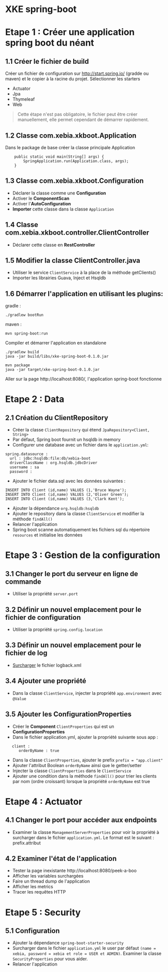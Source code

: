XKE spring-boot
===================

# Etape 1 : Créer une application spring boot du néant

## 1.1 Créer le fichier de build

Créer un fichier de configuration sur http://start.spring.io/ (gradde ou maven) et le copier à la racine du projet.
Sélectionner les starters
- Actuator
- Jpa
- Thymeleaf
- Web

>Cette étape n'est pas obligatoire, le fichier peut être créer manuellement,
>elle permet cependant de démarrer rapidement.

## 1.2 Classe com.xebia.xkboot.Application

Dans le package de base créer la classe principale Application
```
    public static void main(String[] args) {
        SpringApplication.run(Application.class, args);
    }
```

## 1.3 Classe com.xebia.xkboot.Configuration

- Déclarer la classe comme une **Configuration**
- Activer le **ComponentScan**
- Activer l'**AutoConfiguration**
- **Importer** cette classe dans la classe ```Application```

## 1.4 Classe com.xebia.xkboot.controller.ClientController

- Déclarer cette classe en **RestController**


## 1.5 Modifier la classe ClientController.java

- Utiliser le service ```ClientService``` à la place de la méthode getClients()
- Importer les librairies Guava, Inject et Hsqldb

## 1.6 Démarrer l'application en utilisant les plugins:

gradle :
```
./gradlew bootRun
```
maven :
```
mvn spring-boot:run
```

Compiler et démarrer l'application en standalone
```
./gradlew build
java -jar build/libs/xke-spring-boot-0.1.0.jar
```

```
mvn package
java -jar target/xke-spring-boot-0.1.0.jar
```

Aller sur la page http://localhost:8080/, l'application spring-boot fonctionne


# Etape 2 : Data

## 2.1 Création du ClientRepository

- Créer la classe ```ClientRepository``` qui étend ```JpaRepository<Client, String>```
- Par défaut, Spring boot fournit un hsqldb in memory
- Configurer une database avec un fichier dans le ```application.yml```:
```
spring.datasource :
  url : jdbc:hsqldb:file:db/xebia-boot
  driverClassName : org.hsqldb.jdbcDriver
  username : sa
  password :
```
- Ajouter le fichier data.sql avec les données suivantes :
```
INSERT INTO Client (id,name) VALUES (1,'Bruce Wayne');
INSERT INTO Client (id,name) VALUES (2,'Oliver Green');
INSERT INTO Client (id,name) VALUES (3,'Clark Kent');
```
- Ajouter la dépendance ```org.hsqldb:hsqldb```
- Ajouter le repository dans la classe ```ClientService``` et modifier la méthode ```findAll()```
- Relancer l'application
- Spring boot scanne automatiquement les fichiers sql du répertoire ```resources``` et initialise les données

# Etape 3 : Gestion de la configuration

## 3.1 Changer le port du serveur en ligne de commande

- Utiliser la propriété ```server.port```

## 3.2 Définir un nouvel emplacement pour le fichier de configuration

- Utiliser la propriété ```spring.config.location```

## 3.3 Définir un nouvel emplacement pour le fichier de log

- [Surcharger](http://docs.spring.io/spring-boot/docs/current-SNAPSHOT/reference/htmlsingle/#boot-features-custom-log-configuration) le fichier logback.xml

## 3.4 Ajouter une propriété

- Dans la classe ```ClientService```, injecter la propriété ```app.environment``` avec ```@Value```

## 3.5 Ajouter les ConfigurationProperties

- Créer le **Component** ```ClientProperties``` qui est un **ConfigurationProperties**
- Dans le fichier application.yml, ajouter la propriété suivante sous app :
 ```
    client :
       orderByName : true
 ```
- Dans la classe ```ClientProperties```, ajouter le prefix ```prefix = "app.client"```
- Ajouter l'attribut Boolean ```orderByName``` ainsi que le getter/setter
- Injecter la classe ```ClientProperties``` dans le ```ClientService```
- Ajouter une condition dans la méthode ```findAll()``` pour trier les clients par nom (ordre croissant) lorsque la propriété ```orderByName``` est true

# Etape 4 : Actuator

## 4.1 Changer le port pour accéder aux endpoints

- Examiner la classe ```ManagementServerProperties``` pour voir la propriété à surcharger dans le fichier ```application.yml```.
  Le format est le suivant : prefix.attribut

## 4.2 Examiner l'état de l'application

- Tester la page inexistante http://localhost:8080/peek-a-boo
- Afficher les variables surchargées
- Faire un thread dump de l'application
- Afficher les metrics
- Tracer les requêtes HTTP

# Etape 5 : Security

## 5.1 Configuration

- Ajouter la dépendance ```spring-boot-starter-security```
- Surcharger dans le fichier ```application.yml``` le user par défaut ```(name = xebia, password = xebia et role = USER et ADMIN)```. Examiner la classe ```SecurityProperties``` pour vous aider.
- Relancer l'application
